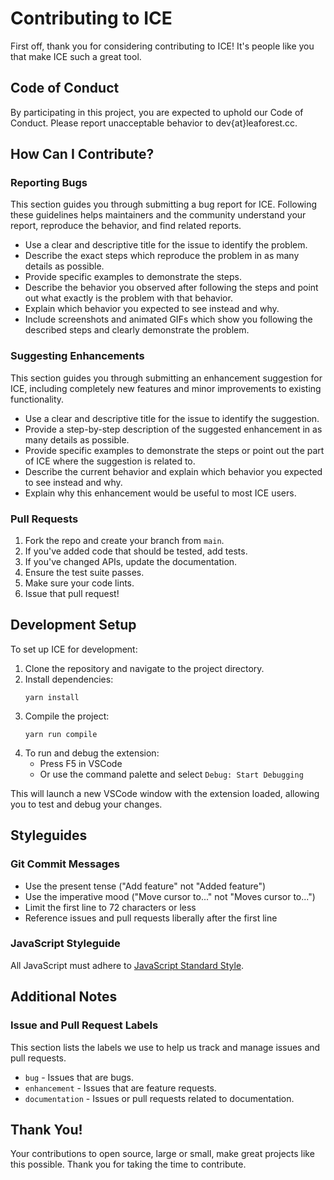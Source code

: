 # Contributing to ICE

First off, thank you for considering contributing to ICE! It's people like you that make ICE such a great tool.

## Code of Conduct

By participating in this project, you are expected to uphold our Code of Conduct. Please report unacceptable behavior to dev{at}leaforest.cc.

## How Can I Contribute?

### Reporting Bugs

This section guides you through submitting a bug report for ICE. Following these guidelines helps maintainers and the community understand your report, reproduce the behavior, and find related reports.

- Use a clear and descriptive title for the issue to identify the problem.
- Describe the exact steps which reproduce the problem in as many details as possible.
- Provide specific examples to demonstrate the steps.
- Describe the behavior you observed after following the steps and point out what exactly is the problem with that behavior.
- Explain which behavior you expected to see instead and why.
- Include screenshots and animated GIFs which show you following the described steps and clearly demonstrate the problem.

### Suggesting Enhancements

This section guides you through submitting an enhancement suggestion for ICE, including completely new features and minor improvements to existing functionality.

- Use a clear and descriptive title for the issue to identify the suggestion.
- Provide a step-by-step description of the suggested enhancement in as many details as possible.
- Provide specific examples to demonstrate the steps or point out the part of ICE where the suggestion is related to.
- Describe the current behavior and explain which behavior you expected to see instead and why.
- Explain why this enhancement would be useful to most ICE users.

### Pull Requests

1. Fork the repo and create your branch from `main`.
2. If you've added code that should be tested, add tests.
3. If you've changed APIs, update the documentation.
4. Ensure the test suite passes.
5. Make sure your code lints.
6. Issue that pull request!

## Development Setup

To set up ICE for development:

1. Clone the repository and navigate to the project directory.
2. Install dependencies:
   ```
   yarn install
   ```
3. Compile the project:
   ```
   yarn run compile
   ```
4. To run and debug the extension:
   - Press F5 in VSCode
   - Or use the command palette and select `Debug: Start Debugging`

This will launch a new VSCode window with the extension loaded, allowing you to test and debug your changes.

## Styleguides

### Git Commit Messages

* Use the present tense ("Add feature" not "Added feature")
* Use the imperative mood ("Move cursor to..." not "Moves cursor to...")
* Limit the first line to 72 characters or less
* Reference issues and pull requests liberally after the first line

### JavaScript Styleguide

All JavaScript must adhere to [JavaScript Standard Style](https://standardjs.com/).

## Additional Notes

### Issue and Pull Request Labels

This section lists the labels we use to help us track and manage issues and pull requests.

* `bug` - Issues that are bugs.
* `enhancement` - Issues that are feature requests.
* `documentation` - Issues or pull requests related to documentation.

## Thank You!

Your contributions to open source, large or small, make great projects like this possible. Thank you for taking the time to contribute.
